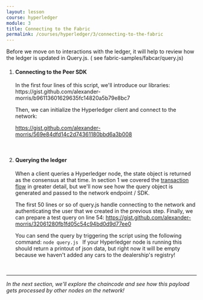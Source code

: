 ```yaml
---
layout: lesson
course: hyperledger
module: 3
title: Connecting to the Fabric
permalink: /courses/hyperledger/3/connecting-to-the-fabric
---
```


<span class="openingParagraph">
Before we move on to interactions with the ledger, it will help to review how the ledger is updated in Query.js. ( see fabric-samples/fabcar/query.js)</span>

<ol>
<li><h4>Connecting to the Peer SDK</h4>
In the first four lines of this script, we'll introduce our libraries:
https://gist.github.com/alexander-morris/b96113601629635fc14820a5b79e8bc7

Then, we can initialize the Hyperledger client and connect to the network:

https://gist.github.com/alexander-morris/569e84dfd14c2d74361180bbd6a3b008
</li>
&nbsp;

<li><h4>Querying the ledger</h4>

When a client queries a Hyperledger node, the state object is returned as the consensus at that time. In section 1 we covered the <a href="https://theblockchaininstitute.org/courses/hyperledger-101/lessons/hyperledger-architecture/">transaction flow</a> in greater detail, but we'll now see how the query object is generated and passed to the network endpoint / SDK.

The first 50 lines or so of query.js handle connecting to the network and authenticating the user that we created in the previous step. Finally, we can prepare a test query on line 54:
https://gist.github.com/alexander-morris/32061280fb1fd05c54c94bd0d9d77ee0

You can send the query by triggering the script using the following command:
<code class="cli">node query.js </code>
If your Hyperledger node is running this should return a printout of json data, but right now it will be empty because we haven't added any cars to the dealership's registry!</li>
</ol>

&nbsp;
<hr />

<em>In the next section, we'll explore the chaincode and see how this payload gets processed by other nodes on the network!</em>

